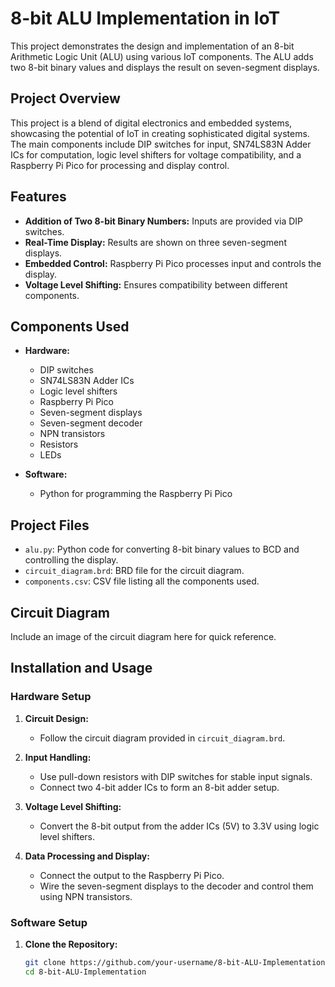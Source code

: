 # 8-bit ALU Implementation in IoT

This project demonstrates the design and implementation of an 8-bit Arithmetic Logic Unit (ALU) using various IoT components. The ALU adds two 8-bit binary values and displays the result on seven-segment displays.

## Project Overview

This project is a blend of digital electronics and embedded systems, showcasing the potential of IoT in creating sophisticated digital systems. The main components include DIP switches for input, SN74LS83N Adder ICs for computation, logic level shifters for voltage compatibility, and a Raspberry Pi Pico for processing and display control.

## Features

- **Addition of Two 8-bit Binary Numbers:** Inputs are provided via DIP switches.
- **Real-Time Display:** Results are shown on three seven-segment displays.
- **Embedded Control:** Raspberry Pi Pico processes input and controls the display.
- **Voltage Level Shifting:** Ensures compatibility between different components.

## Components Used

- **Hardware:**
  - DIP switches
  - SN74LS83N Adder ICs
  - Logic level shifters
  - Raspberry Pi Pico
  - Seven-segment displays
  - Seven-segment decoder
  - NPN transistors
  - Resistors
  - LEDs

- **Software:**
  - Python for programming the Raspberry Pi Pico

## Project Files

- `alu.py`: Python code for converting 8-bit binary values to BCD and controlling the display.
- `circuit_diagram.brd`: BRD file for the circuit diagram.
- `components.csv`: CSV file listing all the components used.

## Circuit Diagram

Include an image of the circuit diagram here for quick reference.

## Installation and Usage

### Hardware Setup

1. **Circuit Design:**
   - Follow the circuit diagram provided in `circuit_diagram.brd`.

2. **Input Handling:**
   - Use pull-down resistors with DIP switches for stable input signals.
   - Connect two 4-bit adder ICs to form an 8-bit adder setup.

3. **Voltage Level Shifting:**
   - Convert the 8-bit output from the adder ICs (5V) to 3.3V using logic level shifters.

4. **Data Processing and Display:**
   - Connect the output to the Raspberry Pi Pico.
   - Wire the seven-segment displays to the decoder and control them using NPN transistors.

### Software Setup

1. **Clone the Repository:**
   ```bash
   git clone https://github.com/your-username/8-bit-ALU-Implementation.git
   cd 8-bit-ALU-Implementation
